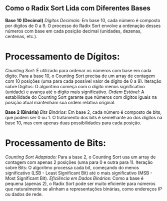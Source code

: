 ## Como o Radix Sort Lida com Diferentes Bases
**Base 10 (Decimal)**
*Dígitos Decimais:* Em base 10, cada número é composto por dígitos de 0 a 9. O processo do Radix Sort envolve a ordenação desses números com base em cada posição decimal (unidades, dezenas, centenas, etc.).

# Processamento de Dígitos:
*Counting Sort:* É utilizado para ordenar os números com base em cada dígito. Para a base 10, o Counting Sort precisa de um array de contagem com 10 posições (uma para cada possível valor de dígito de 0 a 9).
Iteração sobre Dígitos: O algoritmo começa com o dígito menos significativo (unidade) e avança até o dígito mais significativo.
*Ordem Estável:* A estabilidade do Counting Sort garante que números com dígitos iguais na posição atual mantenham sua ordem relativa original.

**Base 2 (Binária)**
*Bits Binários:* Em base 2, cada número é composto de bits, que podem ser 0 ou 1. O tratamento dos bits é semelhante ao dos dígitos na base 10, mas com apenas duas possibilidades para cada posição.

# Processamento de Bits:
*Counting Sort Adaptado:* Para a base 2, o Counting Sort usa um array de contagem com apenas 2 posições (uma para 0 e outra para 1).
Iteração sobre Bits: O algoritmo processa cada bit, começando do menos significativo (LSB - Least Significant Bit) até o mais significativo (MSB - Most Significant Bit).
*Eficiência em Dados Binários:* Como a base é pequena (apenas 2), o Radix Sort pode ser muito eficiente para números que naturalmente se alinham a representações binárias, como endereços IP ou dados de rede.